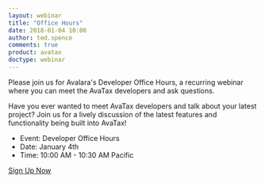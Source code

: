 ```yaml
---
layout: webinar
title: "Office Hours"
date: 2018-01-04 10:00
author: ted.spence
comments: true
product: avatax
doctype: webinar
---
```


Please join us for Avalara's Developer Office Hours, a recurring webinar where you can meet the AvaTax developers and ask questions.  

Have you ever wanted to meet AvaTax developers and talk about your latest project?  Join us for a lively discussion of the latest features and functionality being built into AvaTax!

<ul class="normal">
	<li>Event: Developer Office Hours</li>
	<li>Date: January 4th</li>
	<li>Time: 10:00 AM - 10:30 AM Pacific</li>
</ul>

<p class="btn-callout"><a href="https://event.on24.com/wcc/r/1574488/89CDF7F50B9913E8BD11B6D69769975F" role="button">Sign Up Now</a></p>
